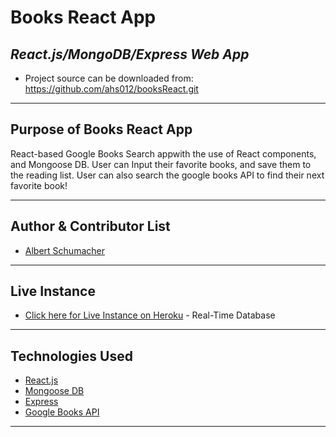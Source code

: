 # **Books React App**

## *React.js/MongoDB/Express Web App*

* Project source can be downloaded from: https://github.com/ahs012/booksReact.git 

---

## Purpose of Books React App

React-based Google Books Search appwith the use of React components, and Mongoose DB. User can Input their favorite books, and save them to the reading list. User can also search the google books API to find their next favorite book!


---

## Author & Contributor List

* [Albert Schumacher](github.com/ahs012) 

---

## Live Instance 

* [Click here for Live Instance on Heroku](https://firebase.google.com) - Real-Time Database 
---

## Technologies Used

* [React.js](https://reactjs.org/) 
* [Mongoose DB](https://mongoosejs.com/docs/) 
* [Express](https://expressjs.com/)
* [Google Books API](https://developers.google.com/books/) 

---
